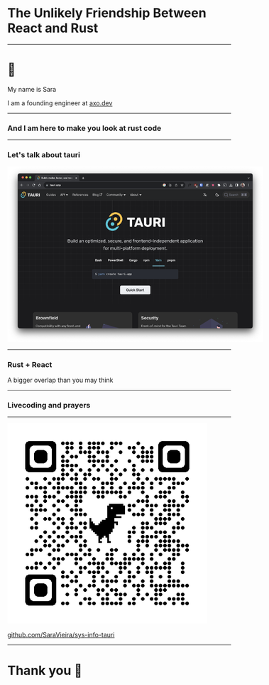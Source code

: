 # The Unlikely Friendship Between React and Rust

---

# 👋

My name is Sara

I am a founding engineer at [axo.dev](https://axo.dev)

---

### And I am here to make you look at rust code

---

### Let's talk about tauri

<img src="./static/itO05re.png" style="max-width: 60vw"/>

---

### Rust + React

A bigger overlap than you may think

---

### Livecoding and prayers

---

<img src="./static/qrcode_github.com.png" style="max-width: 60vw"/>

[github.com/SaraVieira/sys-info-tauri](https://github.com/SaraVieira/sys-info-tauri)

---

# Thank you 🙌
